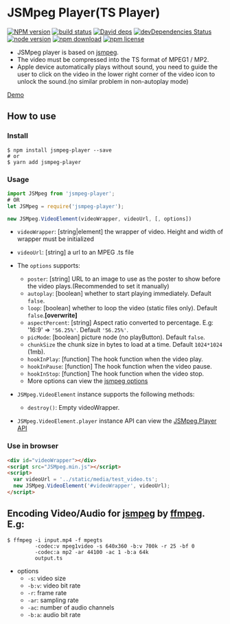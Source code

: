 # JSMpeg Player(TS Player)

[![NPM version][npm-image]][npm-url]
[![build status][travis-image]][travis-url]
[![David deps][david-image]][david-url]
[![devDependencies Status][david-dev-image]][david-dev-url]
[![node version][node-image]][node-url]
[![npm download][download-image]][download-url]
[![npm license][license-image]][download-url]

[npm-image]: https://img.shields.io/npm/v/jsmpeg-player.svg?style=flat-square
[npm-url]: https://npmjs.org/package/jsmpeg-player
[travis-image]: https://img.shields.io/travis/cycjimmy/jsmpeg-player.svg?style=flat-square
[travis-url]: https://travis-ci.org/cycjimmy/jsmpeg-player
[david-image]: https://img.shields.io/david/cycjimmy/jsmpeg-player.svg?style=flat-square
[david-url]: https://david-dm.org/cycjimmy/jsmpeg-player
[david-dev-image]: https://david-dm.org/cycjimmy/jsmpeg-player/dev-status.svg?style=flat-square
[david-dev-url]: https://david-dm.org/cycjimmy/jsmpeg-player?type=dev
[node-image]: https://img.shields.io/badge/node.js-%3E=_4.0-green.svg?style=flat-square
[node-url]: http://nodejs.org/download/
[download-image]: https://img.shields.io/npm/dm/jsmpeg-player.svg?style=flat-square
[download-url]: https://npmjs.org/package/jsmpeg-player
[license-image]: https://img.shields.io/npm/l/jsmpeg-player.svg?style=flat-square

* JSMpeg player is based on [jsmpeg](https://github.com/phoboslab/jsmpeg).
* The video must be compressed into the TS format of MPEG1 / MP2.
* Apple device automatically plays without sound, you need to guide the user to click on the video in the lower right corner of the video icon to unlock the sound.(no similar problem in non-autoplay mode)

[Demo](https://cycjimmy.github.io/jsmpeg-player/)

## How to use
### Install
  ```shell
  $ npm install jsmpeg-player --save
  # or
  $ yarn add jsmpeg-player
  ```

### Usage
  ```javascript
  import JSMpeg from 'jsmpeg-player';
  # OR
  let JSMpeg = require('jsmpeg-player');
  ```

  ```javascript
  new JSMpeg.VideoElement(videoWrapper, videoUrl, [, options])
  ```

* `videoWrapper`: [string|element] the wrapper of video. Height and width of wrapper must be initialized
* `videoUrl`: [string] a url to an MPEG .ts file
* The `options` supports:
  * `poster`: [string] URL to an image to use as the poster to show before the video plays.(Recommended to set it manually)
  * `autoplay`: [boolean] whether to start playing immediately. Default `false`.
  * `loop`: [boolean] whether to loop the video (static files only). Default `false`.**[overwrite]**
  * `aspectPercent`: [string] Aspect ratio converted to percentage. E.g: '16:9' => `'56.25%'`. Default `'56.25%'`.
  * `picMode`: [boolean] picture node (no playButton). Default `false`.
  * `chunkSize` the chunk size in bytes to load at a time. Default `1024*1024` (1mb).
  * `hookInPlay`: [function] The hook function when the video play.
  * `hookInPause`: [function] The hook function when the video pause.
  * `hookInStop`: [function] The hook function when the video stop.
  * More options can view the [jsmpeg options](https://github.com/phoboslab/jsmpeg#usage)

* `JSMpeg.VideoElement` instance supports the following methods:
  * `destroy()`: Empty videoWrapper.
* `JSMpeg.VideoElement.player` instance API can view the [JSMpeg.Player API](https://github.com/phoboslab/jsmpeg#jsmpegplayer-api)

### Use in browser
```html
<div id="videoWrapper"></div>
<script src="JSMpeg.min.js"></script>
<script>
  var videoUrl = '../static/media/test_video.ts';
  new JSMpeg.VideoElement('#videoWrapper', videoUrl);
</script>
```

## Encoding Video/Audio for [jsmpeg](https://github.com/phoboslab/jsmpeg) by [ffmpeg](https://ffmpeg.org/). E.g:
```shell
$ ffmpeg -i input.mp4 -f mpegts
         -codec:v mpeg1video -s 640x360 -b:v 700k -r 25 -bf 0
         -codec:a mp2 -ar 44100 -ac 1 -b:a 64k
         output.ts
```

* options
  * `-s`: video size
  * `-b:v`: video bit rate
  * `-r`: frame rate
  * `-ar`: sampling rate
  * `-ac`: number of audio channels
  * `-b:a`: audio bit rate

